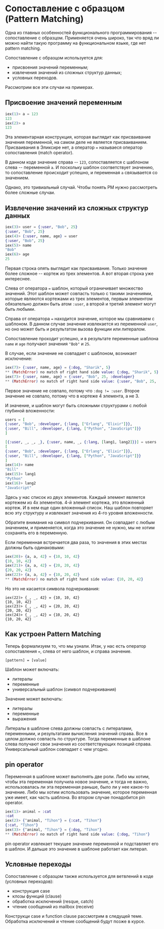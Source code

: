 # Сопоставление с образцом (Pattern Matching)

Одна из главных особенностей функционального программирования -- сопоставление с образцом. Применяется очень широко, так что вряд ли можно найти такую программу на функциональном языке, где нет pattern matching.

Сопоставление с образцом используется для:
- присвоения значений переменным;
- извлечения значений из сложных структур данных;
- условных переходов.

Рассмотрим все эти случаи на примерах.


## Присвоение значений переменным

```elixir
iex(1)> a = 123
123
iex(2)> a
123
```

Эта элементарная конструкция, которая выглядит как присваивание значения переменной, на самом деле не является присваиванием. Присваивания в Эликсире нет, а оператор `=` называеся оператор сопоставления (match operator).

В данном коде значение справа -- `123`, сопоставляется с шаблоном слева -- переменной `a`. И поскольку шаблон соответствует значению, то сопоставление происходит успешно, и переменная `а` связывается со значением.

Однако, это тривиальный случай. Чтобы понять PM нужно рассмотреть более сложные случаи.


## Извлечение значений из сложных структур данных

```elixir
iex(3)> user = {:user, "Bob", 25}
{:user, "Bob", 25}
iex(4)> {:user, name, age} = user
{:user, "Bob", 25}
iex(5)> name
"Bob"
iex(6)> age
25
```

Первая строка опять выглядит как присваивание. Только значение более сложное -- кортеж из трех элементов. А вот вторая строка уже интереснее.

Слева от оператора `=` шаблон, который ограничивает множество значений. Этот шаблон может совпасть только с такими значениями, которые являются кортежами из трех элементов, первым элементом обязательно должен быть атом `:user`, а второй и третий элемент могут быть любыми.

Справа от оператора `=` находится значение, которое мы сравниваем с шаблоном. В данном случае значение извлекается из переменной `user`, но оно может быть и результатом вызова функции или литералом.

Сопоставление проходит успешно, и в результате переменные шаблона `name` и `age` получают значения `"Bob"` и `25`.

В случае, если значение не совпадает с шаблоном, возникает исключение:

```elixir
iex(7)> {:user, name, age} = {:dog, "Sharik", 5}
** (MatchError) no match of right hand side value: {:dog, "Sharik", 5}
iex(7)> {:user, name, age} = {:user, "Bob", 25, :developer}
** (MatchError) no match of right hand side value: {:user, "Bob", 25, :developer}
```

Первое значение не совпало, потому что `:dog != :user`. Второе значение не совпало, потому что в кортеже 4 элемента, а не 3.

И значение, и шаблон могут быть сложными структурами с любой глубиной вложенности:

  ```elixir
users = [
{:user, "Bob", :developer, {:lang, ["Erlang", "Elixir"]}},
{:user, "Bill", :developer, {:lang, ["Python", "JavaScript"]}}
]

[{:user, _, _, _}, {:user, name, _, {:lang, [lang1, lang2]}}] = users
[
  {:user, "Bob", :developer, {:lang, ["Erlang", "Elixir"]}},
  {:user, "Bill", :developer, {:lang, ["Python", "JavaScript"]}}
]
iex(14)> name
"Bill"
iex(15)> lang1
"Python"
iex(16)> lang2
"JavaScript"
```

Здесь у нас список из двух элементов. Каждый элемент является кортежем из 4х элементов. 4-й элемент кортежа, это вложенный кортеж. И в нем еще один вложенный список. Наш шаблон повторяет всю эту структуру и извлекает значения из 4-го уровня вложенности.

Обратите внимания на символ подчеркивания. Он совпадает с любым значением, и применяется, когда это значение не нужно, мы не хотим сохранять его в переменную.

Если переменная встречается два раза, то значения в этих местах должны быть одинаковыми:

```elixir
iex(20)> {a, a, 42} = {10, 10, 42}
{10, 10, 42}
iex(21)> {a, a, 42} = {20, 20, 42}
{20, 20, 42}
iex(22)> {a, a, 42} = {10, 20, 42}
** (MatchError) no match of right hand side value: {10, 20, 42}
```

Но это не касается символа подчеркивания:

```
iex(22)> {_, _, 42} = {10, 10, 42}
{10, 10, 42}
iex(23)> {_, _, 42} = {20, 20, 42}
{20, 20, 42}
iex(24)> {_, _, 42} = {10, 20, 42}
{10, 20, 42}
```


## Как устроен Pattern Matching

Теперь формализуем то, что мы узнали. Итак, у нас есть оператор сопоставления `=`, слева от него шаблон, и справа значение.

  ```
[pattern] = [value]
  ```

Шаблон может включать:
- литералы
- переменные
- универсальный шаблон (символ подчеркивания)

Значение может включать:
- литералы
- переменные
- выражения

Литералы в шаблоне слева должны совпасть с литералами, переменными, и результатами вычисления значений справа. Все в целом должно совпасть по структуре. Тогда переменные в шаблоне слева получают свои значения из соответствующих позиций справа. Универсальный шаблон совпадает с чем угодно.


## pin operator

Переменная в шаблоне может выполнять две роли. Либо мы хотим, чтобы эта переменная получила новое значение, и тогда не важно, использовалась ли эта переменная раньше, было ли у нее какое-то значение. Либо мы хотим использовать значение, которое переменная уже имеет, как часть шаблона. Во втором случае понадобится pin operator.

```elixir
iex(1)> animal = :cat
:cat
iex(2)> {^animal, "Tihon"} = {:cat, "Tihon"}
{:cat, "Tihon"}
iex(3)> {^animal, "Tihon"} = {:dog, "Tihon"}
** (MatchError) no match of right hand side value: {:dog, "Tihon"}
```

pin operator извлекает текущее значение переменной и подставляет его в шаблон. И дальше это значение в шаблоне работает как литерал.


## Условные переходы

Сопоставление с образцом также используется для ветвлений в коде (условных переходов):
- конструкция case
- клозы функций (clause)
- обработка исключений (resque, catch)
- чтение сообщений из mailbox (receive)

Конструкци case и function clause рассмотрим в следущей теме. Обработка исключений и чтение сообщений будут позже в курсе.
